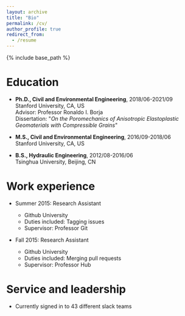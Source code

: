 ```yaml
---
layout: archive
title: "Bio"
permalink: /cv/
author_profile: true
redirect_from:
  - /resume
---
```


{% include base_path %}

Education
======
* <b>Ph.D., Civil and Environmental Engineering</b>, 2018/06-2021/09   
  Stanford University, CA, US    
  Advisor: Professor Ronaldo I. Borja   
  Dissertation: "<i>On the Poromechanics of Anisotropic Elastoplastic Geomaterials with Compressible Grains</i>"  
  
* <b>M.S., Civil and Environmental Engineering</b>, 2016/09-2018/06   
  Stanford University, CA, US    
  
* <b>B.S., Hydraulic Engineering</b>, 2012/08-2016/06   
  Tsinghua University, Beijing, CN    

Work experience
======
* Summer 2015: Research Assistant
  * Github University
  * Duties included: Tagging issues
  * Supervisor: Professor Git

* Fall 2015: Research Assistant
  * Github University
  * Duties included: Merging pull requests
  * Supervisor: Professor Hub
  
Service and leadership
======
* Currently signed in to 43 different slack teams
